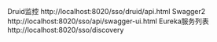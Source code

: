 Druid监控
http://localhost:8020/sso/druid/api.html
Swagger2
http://localhost:8020/sso/api/swagger-ui.html
Eureka服务列表
http://localhost:8020/sso/discovery
